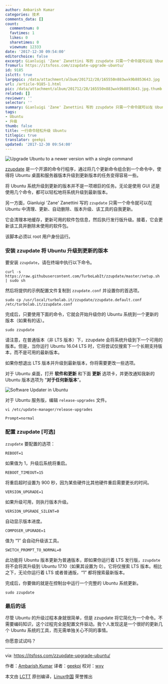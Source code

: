 ```yaml
---
author: Ambarish Kumar
categories: 技术
comments_data: []
count:
  commentnum: 0
  favtimes: 1
  likes: 0
  sharetimes: 0
  viewnum: 12333
date: '2017-12-30 09:54:00'
editorchoice: false
excerpt: Gianluigi 'Zane' Zanettini 写的 zzupdate 只需一个命令就可以在 Ubuntu 中清理、更新、自动删除、版本升级、该工具的自我更新。
fromurl: https://itsfoss.com/zzupdate-upgrade-ubuntu/
id: 9185
islctt: true
largepic: /data/attachment/album/201712/28/165550n883wxk9b8853643.jpg
url: /article-9185-1.html
pic: /data/attachment/album/201712/28/165550n883wxk9b8853643.jpg.thumb.jpg
related: []
reviewer: ''
selector: ''
summary: Gianluigi 'Zane' Zanettini 写的 zzupdate 只需一个命令就可以在 Ubuntu 中清理、更新、自动删除、版本升级、该工具的自我更新。
tags:
- Ubuntu
- 升级
thumb: false
title: 一行命令轻松升级 Ubuntu
titlepic: true
translator: geekpi
updated: '2017-12-30 09:54:00'
---
```


![Upgrade Ubuntu to a newer version with a single command](/data/attachment/album/201712/28/165550n883wxk9b8853643.jpg)


[zzupdate](https://github.com/TurboLabIt/zzupdate) 是一个开源的命令行程序，通过将几个更新命令组合到一个命令中，使得将 Ubuntu 桌面和服务器版本升级到更新版本的任务变得容易一些。


将 Ubuntu 系统升级到更新的版本并不是一项艰巨的任务。无论是使用 GUI 还是使用几个命令，都可以轻松地将系统升级到最新版本。


另一方面，Gianluigi 'Zane' Zanettini 写的 `zzupdate` 只需一个命令就可以在 Ubuntu 中清理、更新、自动删除、版本升级、该工具的自我更新。


它会清理本地缓存，更新可用的软件包信息，然后执行发行版升级。接着，它会更新该工具并删除未使用的软件包。


该脚本必须以 root 用户身份运行。


### 安装 zzupdate 将 Ubuntu 升级到更新的版本


要安装 `zzupdate`，请在终端中执行以下命令。



```
curl -s https://raw.githubusercontent.com/TurboLabIt/zzupdate/master/setup.sh | sudo sh

```

然后将提供的示例配置文件复制到 `zzupdate.conf` 并设置你的首选项。



```
sudo cp /usr/local/turbolab.it/zzupdate/zzupdate.default.conf /etc/turbolab.it/zzupdate.conf

```

完成后，只要使用下面的命令，它就会开始升级你的 Ubuntu 系统到一个更新的版本（如果有的话）。



```
sudo zzupdate

```

请注意，在普通版本（非 LTS 版本）下，zzupdate 会将系统升级到下一个可用的版本。但是，当你运行 Ubuntu 16.04 LTS 时，它将尝试仅搜索下一个长期支持版本，而不是可用的最新版本。


如果你想退出 LTS 版本并升级到最新版本，你将需要更改一些选项。


对于 Ubuntu 桌面，打开 **软件和更新** 和下面 **更新** 选项卡，并更改通知我新的 Ubuntu 版本选项为 “**对于任何新版本**”。


![Software Updater in Ubuntu](/data/attachment/album/201712/28/165551ibih3y55bbjyker2.jpg)


对于 Ubuntu 服务版，编辑 `release-upgrades` 文件。



```
vi /etc/update-manager/release-upgrades

Prompt=normal

```

### 配置 zzupdate [可选]


`zzupdate` 要配置的选项：



```
REBOOT=1

```

如果值为 1，升级后系统将重启。



```
REBOOT_TIMEOUT=15

```

将重启超时设置为 900 秒，因为某些硬件比其他硬件重启需要更长的时间。



```
VERSION_UPGRADE=1

```

如果升级可用，则执行版本升级。



```
VERSION_UPGRADE_SILENT=0

```

自动显示版本进度。



```
COMPOSER_UPGRADE=1

```

值为 “1” 会自动升级该工具。



```
SWITCH_PROMPT_TO_NORMAL=0

```

此功能将 Ubuntu 版本更新为普通版本，即如果你运行着 LTS 发行版，`zzupdate` 将不会将其升级到 Ubuntu 17.10（如果其设置为 0）。它将仅搜索 LTS 版本。相比之下，无论你运行着 LTS 或者普通版，“1” 都将搜索最新版本。


完成后，你要做的就是在控制台中运行一个完整的 Ubuntu 系统更新。



```
sudo zzupdate

```

### 最后的话


尽管 Ubuntu 的升级过程本身就很简单，但是 zzupdate 将它简化为一个命令。不需要编码知识，这个过程完全是配置文件驱动。我个人发现这是一个很好的更新几个 Ubuntu 系统的工具，而无需单独关心不同的事情。


你愿意试试吗？




---


via: <https://itsfoss.com/zzupdate-upgrade-ubuntu/>


作者：[Ambarish Kumar](https://itsfoss.com) 译者：[geekpi](https://github.com/geekpi) 校对：[wxy](https://github.com/wxy)


本文由 [LCTT](https://github.com/LCTT/TranslateProject) 原创编译，[Linux中国](https://linux.cn/) 荣誉推出